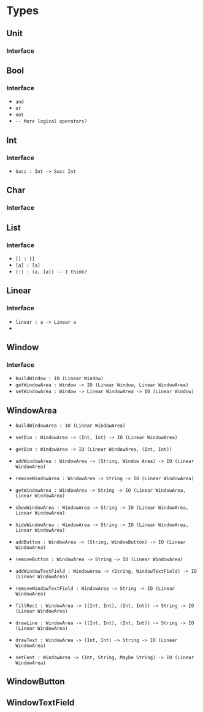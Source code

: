 # Types

## Unit

### Interface

## Bool

### Interface

- `and`
- `or`
- `not`
- `-- More logical operators?` 

## Int

### Interface
- `Succ : Int -> Succ Int`

## Char

### Interface

## List

### Interface
- `[] : []`
- `[a] : [a]`
- `(:) : (a, [a]) -- I think?`

## Linear

### Interface
- `linear : a -> Linear a`
- 


## Window

### Interface
- `buildWindow : IO (Linear Window)`
- `getWindowArea : Window -> IO (Linear Window, Linear WindowArea)`
- `setWindowArea : Window -> Linear WindowArea -> IO (Linear Window)`


## WindowArea

- `buildWindowArea : IO (Linear WindowArea)`
- `setDim : WindowArea -> (Int, Int) -> IO (Linear WindowArea)`
- `getDim : WindowArea -> IO (Linear WindowArea, (Int, Int))`
- `addWindowArea : WindowArea -> (String, Window Area) -> IO (Linear WindowArea)`
- `removeWindowArea : WindowArea -> String -> IO (Linear WindowArea)`
- `getWindowArea : WindowArea -> String -> IO (Linear WindowArea, Linear WindowArea)`
- `showWindowArea : WindowArea -> String -> IO (Linear WindowArea, Linear WindowArea)`
- `hideWindowArea : WindowArea -> String -> IO (Linear WindowArea, Linear WindowArea)`

- `addButton : WindowArea -> (String, WindowButton) -> IO (Linear WindowArea)`
- `removeButton : WindowArea -> String -> IO (Linear WindowArea)`

- `addWindowTextField : WindowArea -> (String, WindowTextField) -> IO (Linear WindowArea)`
- `removeWindowTextField : WindowArea -> String -> IO (Linear WindowArea)`

- `fillRect : WindowArea -> ((Int, Int), (Int, Int)) -> String -> IO (Linear WindowArea)`
- `drawLine : WindowArea -> ((Int, Int), (Int, Int)) -> String -> IO (Linear WindowArea)`
- `drawText : WindowArea -> (Int, Int) -> String -> IO (Linear WindowArea)`
- `setFont : WindowArea -> (Int, String, Maybe String) -> IO (Linear WindowArea)`


## WindowButton



## WindowTextField
